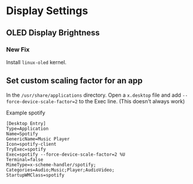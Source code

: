 # Display Settings

## OLED Display Brightness

### New Fix
Install `linux-oled` kernel.

## Set custom scaling factor for an app

In the `/usr/share/applications` directory. Open a `x.desktop` file and add `--force-device-scale-factor=2` to the Exec line. (This doesn't always work)

Example spotify

```
[Desktop Entry]
Type=Application
Name=Spotify
GenericName=Music Player
Icon=spotify-client
TryExec=spotify
Exec=spotify --force-device-scale-factor=2 %U
Terminal=false
MimeType=x-scheme-handler/spotify;
Categories=Audio;Music;Player;AudioVideo;
StartupWMClass=spotify
```
